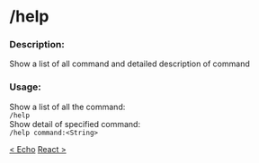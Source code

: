 # /help

### Description:
Show a list of all command and detailed description of command<br>

### Usage:
Show a list of all the command:<br>
`/help`<br>
Show detail of specified command:<br>
`/help command:<String>`<br>

<a class="button prev" href="./#/commands/basiccommands/echo" role="button">< Echo</a>
<a class="button next" href="./#/commands/basiccommands/react" role="button">React ></a>